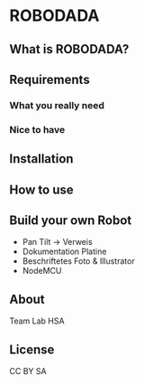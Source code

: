 # ROBODADA
## What is ROBODADA?

## Requirements
### What you really need

### Nice to have


## Installation

## How to use

## Build your own Robot

* Pan Tilt -> Verweis
* Dokumentation Platine
* Beschriftetes Foto & Illustrator
* NodeMCU

## About
Team
Lab
HSA

## License
CC BY SA